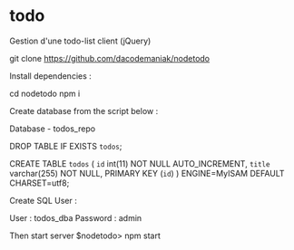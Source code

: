 # todo
Gestion d'une todo-list client (jQuery)

git clone https://github.com/dacodemaniak/nodetodo

Install dependencies :

cd nodetodo
npm i


Create database from the script below :

Database - todos_repo

DROP TABLE IF EXISTS `todos`;

CREATE TABLE `todos` (
  `id` int(11) NOT NULL AUTO_INCREMENT,
  `title` varchar(255) NOT NULL,
  PRIMARY KEY (`id`)
) ENGINE=MyISAM DEFAULT CHARSET=utf8;

Create SQL User :

User : todos_dba 
Password : admin

Then start server
$nodetodo> npm start
